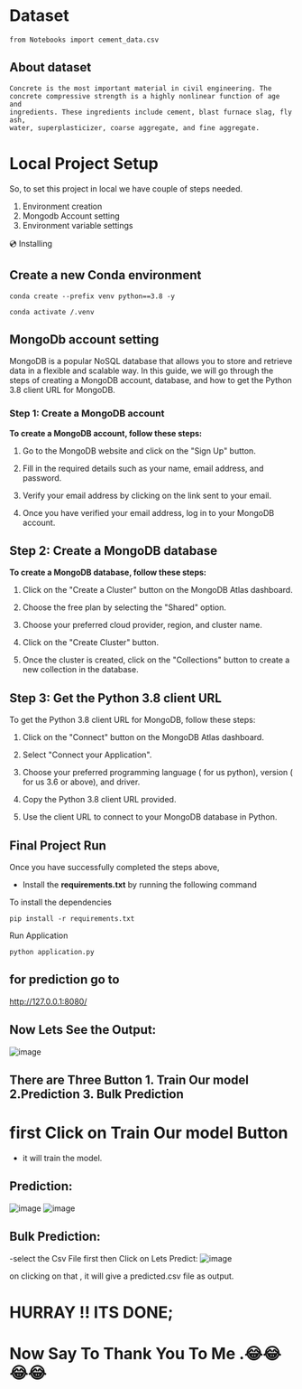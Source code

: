# Dataset
```
from Notebooks import cement_data.csv
```

## About dataset
```
Concrete is the most important material in civil engineering. The
concrete compressive strength is a highly nonlinear function of age and
ingredients. These ingredients include cement, blast furnace slag, fly ash,
water, superplasticizer, coarse aggregate, and fine aggregate.

```
# Local Project Setup

So, to set this project in local we have couple of steps needed. 

1. Environment creation
2. Mongodb Account setting
3. Environment variable settings

💿 Installing
## Create a new Conda environment
```
conda create --prefix venv python==3.8 -y
```
```
conda activate /.venv
````

## MongoDb account setting

MongoDB is a popular NoSQL database that allows you to store and retrieve data in a flexible and scalable way. In this guide, we will go through the steps of creating a MongoDB account, database, and how to get the Python 3.8 client URL for MongoDB.

### Step 1: Create a MongoDB account

**To create a MongoDB account, follow these steps:**

1. Go to the MongoDB website and click on the "Sign Up" button.

2. Fill in the required details such as your name, email address, and password.

3. Verify your email address by clicking on the link sent to your email.

4. Once you have verified your email address, log in to your MongoDB account.

## Step 2: Create a MongoDB database

**To create a MongoDB database, follow these steps:**

1. Click on the "Create a Cluster" button on the MongoDB Atlas dashboard.

2. Choose the free plan by selecting the "Shared" option.

3. Choose your preferred cloud provider, region, and cluster name.

4. Click on the "Create Cluster" button.

5. Once the cluster is created, click on the "Collections" button to create a new collection in the database.

## Step 3: Get the Python 3.8 client URL

To get the Python 3.8 client URL for MongoDB, follow these steps:

1. Click on the "Connect" button on the MongoDB Atlas dashboard.

2. Select "Connect your Application".

3. Choose your preferred programming language ( for us python), version ( for us 3.6 or above), and driver.

4. Copy the Python 3.8 client URL provided.

5. Use the client URL to connect to your MongoDB database in Python.

## Final Project Run

Once you have successfully completed the steps above, 
- Install the **requirements.txt** by running the following command 

To install the dependencies
```
pip install -r requirements.txt
```
 Run Application
```
python application.py
```
## for prediction go to 
http://127.0.0.1:8080/

## Now Lets See the Output:
![image](https://github.com/MasteriNeuron/Cement-Strength-Prediction/assets/127201746/dfd85ca1-d276-4d98-bf40-b4dfefda601c)

## There are Three Button 1. Train Our model 2.Prediction  3. Bulk Prediction

# first Click on  Train Our model Button 
- it will train the model.

## Prediction:
![image](https://github.com/MasteriNeuron/Cement-Strength-Prediction/assets/127201746/ab7369af-9493-404b-9f1f-b9aaed166e36)
![image](https://github.com/MasteriNeuron/Cement-Strength-Prediction/assets/127201746/c102dcad-5d6a-4e47-8de9-5cce80a496e3)

## Bulk Prediction:
-select the Csv File first then Click on Lets Predict:
![image](https://github.com/MasteriNeuron/Cement-Strength-Prediction/assets/127201746/88500bdf-6088-4bf8-95c2-a54d4450c6d0)

on clicking on that , it will give a predicted.csv file as output.

# HURRAY !! ITS DONE;

# Now Say To Thank You To Me .😂😂😂😂
